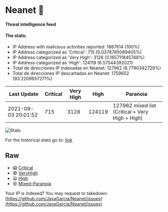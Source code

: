# Neanet :hocho:
#### Threat intelligence feed
#### The stats:

- IP Address with malicious activities reported: 1887614 (100%)
- IP Address categorized as 'Critical':  715 (0.0378785069405%)
- IP Address categorized as 'Very High':  3128 (0.165711845748%)
- IP Address categorized as 'High':  124119 (6.57544392021)
- Total de direcciones IP indexadas en Neanet:  127962 (6.7790342729%)
- Total de direcciones IP descartadas en Neanet:  1759652 (93.2209657271%)

| Last Update | Critical | Very High | High | Paranoia |
| --- | --- | --- | --- | --- |
| 2021-09-03 20:01:52 | 715 | 3128 | 124119 | 127962 mixed list (Critical + Very High + High)|

![Stats](https://docs.google.com/spreadsheets/d/e/2PACX-1vSnaNMIXVabIpDJjufMlzH7poXnshF3mgd8Is1g9ytUEzVsP5my4Trn8f-xkoLLQ38xpL3HtmUexLo6/pubchart?oid=501124687&format=image)

For the historical stats go to: [link](/stats.csv)
## Raw
- :scream: [Critical](https://raw.githubusercontent.com/JavaGarcia/Neanet/master/blacklists/neanet_critical.txt)
- :fearful: [VeryHigh](https://raw.githubusercontent.com/JavaGarcia/Neanet/master/blacklists/neanet_veryHigh.txtt)
- :frowning: [High](https://raw.githubusercontent.com/JavaGarcia/Neanet/master/blacklists/neanet_high.txt)
- :dizzy_face: [Mixed-Paranoia](https://raw.githubusercontent.com/JavaGarcia/Neanet/master/blacklists/neanet_all.txt)


Your IP is indexed? You may request to takedown. [https://github.com/JavaGarcia/Neanet/issues](https://github.com/JavaGarcia/Neanet/issues)

































































































































































































































































































































































































































































































































































































































































































































































































































































































































































































































































































































































































































































































































































































































































































































































































































































































































































































































































































































































































































































































































































































































































































































































































































































































































































































































































































































































































































































































































































































































































































































































































































































































































































































































































































































































































































































































































































































































































































































































































































































































































































































































































































































































































































































































































































































































































































































































































































































































































































































































































































































































































































































































































































































































































































































































































































































































































































































































































































































































































































































































































































































































































































































































































































































































































































































































































































































































































































































































































































































































































































































































































































































































































































































































































































































































































































































































































































































































































































































































































































































































































































































































































































































































































































































































































































































































































































